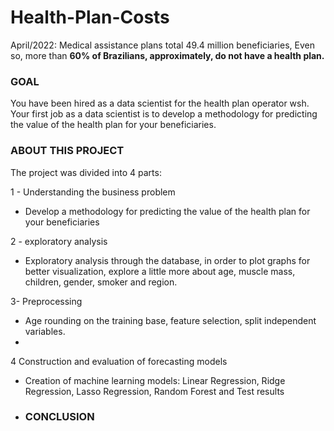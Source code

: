 # Health-Plan-Costs


April/2022: Medical assistance plans total 49.4 million beneficiaries, Even so, more than **60% of Brazilians, approximately, do not have a health plan.**


### **GOAL** <img width="15px" src="https://media2.giphy.com/media/d2c0m4RnbF4YN8fq6x/giphy.gif" />

You have been hired as a data scientist for the health plan operator wsh. Your first job as a data scientist is to develop a methodology for predicting the value of the health plan for your beneficiaries.

### **ABOUT THIS PROJECT**

The project was divided into 4 parts:


1 - Understanding the business problem
- Develop a methodology for predicting the value of the health plan for your beneficiaries

2 - exploratory analysis
  - Exploratory analysis through the database, in order to plot graphs for better visualization, explore a little more about age, muscle mass, children, gender, smoker and region.
  
3- Preprocessing
 - Age rounding on the training base, feature selection, split independent variables.
 - 
4 Construction and evaluation of forecasting models
- Creation of machine learning models: Linear Regression, Ridge Regression, Lasso Regression, Random Forest and Test results

- ### **CONCLUSION**

